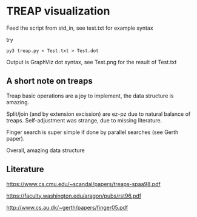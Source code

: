 # TREAP visualization

Feed the script from std_in, see test.txt for example syntax

try

```py3 treap.py < Test.txt > Test.dot```


Output is GraphViz dot syntax, see Test.png for the result of Test.txt

## A short note on treaps

Treap basic operations are a joy to implement, the data structure is amazing.

Split/join (and by extension excission) are ez-pz due to natural balance of treaps.
Self-adjustment was strange, due to missing literature.

Finger search is super simple if done by parallel searches (see Gerth paper).

Overall, amazing data structure

## Literature

https://www.cs.cmu.edu/~scandal/papers/treaps-spaa98.pdf

https://faculty.washington.edu/aragon/pubs/rst96.pdf

http://www.cs.au.dk/~gerth/papers/finger05.pdf
